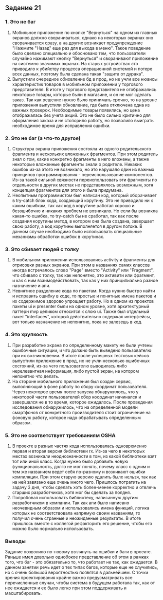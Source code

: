 ## Задание 21
### 1. Это не баг
1. Мобильное приложение по кнопке "Вернуться" на одном из главных экранов должно сворачиваться, однако
на некоторых экранах оно сворачивается сразу, а на других возникает предупреждение "Нажмите "Назад" еще 
раз для выхода в меню". Такое поведение было сделано специально и обосновано тем, что пользователи
случайно нажимают кнопку "Вернуться" и сворачивают приложение на системно значимых экранах. На старых устройствах
это приводило к убийству процесса операционной системой и потере всех данных, 
поэтому была сделана такая "защита от дурака".
2. Выпустили очередное обновление бд в прод, но не учли все нюансы характеристик товаров в мобильном приложении у
торгового представителя. В итоге у торгового представителя не отображались некоторые товары, которые были
в магазине, и он не мог сделать заказ. Так как решение нужно было принимать срочно, то на уровне приложения
выпустили обновление, где была отключена одна из важных проверок. Необходимые товары появились, но
цена отображалась без учета акций. Это не было сильно критично для оформления заказа и не стопорило
работу, но позволило выиграть необходимое время для исправления ошибки.

### 2. Это не баг (а что-то другое)
1. Структура экрана приложения состояла из одного родительского фрагмента и нескольких вложенных фрагментов.
При этом родитель знал о том, какие конкретно фрагменты в него вложены, а также некоторые вложенные
фрагменты знали о родителе. Никаких ошибок из-за этого не возникало, но это нарушало один из важных
принципов программирования - переиспользование компонентов. Из-за такой сильной связности переиспользовать
эти фрагменты по отдельности в других местах не представлялось возможным, хотя концепция фрагментов для
этого и была придумана.
2. Неопытным программистом был написан код, который оборачивает в try-catch блок кода, создающий корутину.
Это не приводило ни к каким ошибкам, так как код в корутине работал хорошо и безошибочно и никаких проблем
не возникало. Но если бы возникла какая-то ошибка, то try-catch бы не сработал, так как после создания
корутины метод, в котором она была создана, завершает свою работу, а код корутины выполняется в другом
потоке. В данном случае необходимо было использовать специальные механизмы обработки ошибок в корутинах.

### 3. Это сбивает людей с толку
1. В мобильном приложении использовались activity и фрагменты для отрисовки разных экранов. При этом
в названиях самих классов иногда встречалось слово "Page" вместо "Activity" или "Fragment", что сбивало с толку, так как непонятно, это
активити или фрагмент, и как с ним взаимодействовать, так как у них принципиально разное назначение и апи.
2. Невнятное разделение кода по пакетам. Когда нужно быстро найти и исправить ошибку в коде, то простые и
понятные имена пакетов и их содержимое здорово упрощает работу. Но в одном из проектов пакеты ui и presenter
были на одном уровне, хотя архитектурный паттерн mvp целиком относится к слою ui. Также был отдельный пакет
"interfaces", который действительно содержал интерфейсы, вот только назначение их непонятно, пока не
залезешь в код.

### 4. Это хрупкость
1. При разработке экрана по определенному макету не были учтены ошибочные ситуации, и что должно быть
выведено пользователю при их возникновении. В итоге после успешных тестовых кейсов выпустили приложение
в прод, но не учли несколько ошибочных состояний, из-за чего пользователю выводилась либо нерелевантная
информация, либо пустой экран, на котором непонятно что делать.
2. На стороне мобильного приложения был создан сервис, выполняющий в фоне работу по сбору координат пользователя.
Через некоторое время после запуска обнаружилось, что у некоторой части пользователей сбор координат начинался и завершался
не в то время, которое ожидалось. После проведения исследования обнаружилось, что на определенной модели
смартфонов от конкретного производителя стоит ограничение на фоновую работу, которое надо обрабатывать
определенным образом.

### 5. Это не соответствует требованиям OSHA
1. В проекте в разных частях кода использовалась одновременно первая и вторая версия библиотеки rx. Из-за
чего в некоторых местах возникали неоднозначности в том, из какой библиотеки взят тот или иной класс.
Когда нужно было добавить новую функциональность, долго не мог понять, почему класс с одним и тем же
названием ведет себя по-разному и возникают ошибки компиляции. При этом старую версию удалить было нельзя,
так как на ней завязано еще очень много чего. Пришлось потратить на задачу 3 дня, чтобы сделать хоть более-менее корректно и отвлечь старших
разработчиков, хотя мог бы сделать за полдня.
2. Попробовал использовать библиотеку, написанную другим разработчиком в компании. Так как апи было
написано неочевидным образом и использовались имена функций, логика которых не соответствовала напрямую своим
названиям, то получил очень странные и неожиданные результаты. В итоге пришлось вместе с коллегой рефакторить
его решение, чтобы его можно было нормально использовать.

### Выводы
Задание позволило по-новому взглянуть на ошибки и баги в проекте. Раньше имел довольно однобокое представление
об этом в рамках того, что баг - это обязательно то, что работает не так, как ожидается. В данном занятии
речь идет о тех типах багов, которые еще не случились, но с очень большой вероятностью появятся в дальнейшем.
С точки зрения проектирования крайне важно предусматривать все перечисленные случаи, чтобы система
в будущем работала так, как от нее ожидается и ее было легко при этом поддерживать и масштабировать.